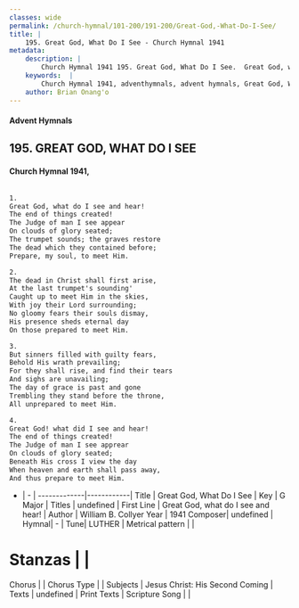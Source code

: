 ```yaml
---
classes: wide
permalink: /church-hymnal/101-200/191-200/Great-God,-What-Do-I-See/
title: |
    195. Great God, What Do I See - Church Hymnal 1941
metadata:
    description: |
        Church Hymnal 1941 195. Great God, What Do I See.  Great God, what do I see and hear!  The end of things created!  The Judge of man I see appear  On clouds of glory seated;  The trumpet sounds; the graves restore  The dead which they contained before;  Prepare, my soul, to meet Him.  
    keywords:  |
        Church Hymnal 1941, adventhymnals, advent hymnals, Great God, What Do I See, Great God, what do I see and hear!. 
    author: Brian Onang'o
---
```


#### Advent Hymnals
## 195. GREAT GOD, WHAT DO I SEE
####  Church Hymnal 1941,

```txt

1.
Great God, what do I see and hear! 
The end of things created! 
The Judge of man I see appear 
On clouds of glory seated; 
The trumpet sounds; the graves restore 
The dead which they contained before; 
Prepare, my soul, to meet Him. 

2.
The dead in Christ shall first arise, 
At the last trumpet's sounding' 
Caught up to meet Him in the skies, 
With joy their Lord surrounding; 
No gloomy fears their souls dismay, 
His presence sheds eternal day 
On those prepared to meet Him. 

3.
But sinners filled with guilty fears, 
Behold His wrath prevailing; 
For they shall rise, and find their tears 
And sighs are unavailing; 
The day of grace is past and gone 
Trembling they stand before the throne, 
All unprepared to meet Him. 

4.
Great God! what did I see and hear! 
The end of things created! 
The Judge of man I see apprear 
On clouds of glory seated; 
Beneath His cross I view the day 
When heaven and earth shall pass away, 
And thus prepare to meet Him.


```

- |   -  |
-------------|------------|
Title | Great God, What Do I See |
Key | G Major |
Titles | undefined |
First Line | Great God, what do I see and hear! |
Author | William B. Collyer
Year | 1941
Composer| undefined |
Hymnal|  - |
Tune| LUTHER |
Metrical pattern | |
# Stanzas |  |
Chorus |  |
Chorus Type |  |
Subjects | Jesus Christ: His Second Coming |
Texts | undefined |
Print Texts | 
Scripture Song |  |
    
